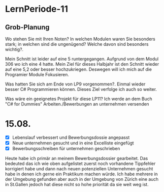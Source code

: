 # LernPeriode-11

## Grob-Planung
Wo stehen Sie mit Ihren Noten? In welchen Modulen waren Sie besonders stark; in welchen sind die ungenügend? Welche davon sind besonders wichtig?.

Mein Schnitt ist leider auf eine 5 runtergegangen. Aufgrund von dem Modul 306 wo ich eine 4 hatte. Mein Ziel für dieses Halbjahr ist den Schnitt wieder auf eine 5,2 oder besser hochzukriegen. Deswegen will ich mich auf die Programier Module Fokusieren.

Was hatten Sie sich am Ende von LP9 vorgenommen?.
Einmal wieder besser C# Programmieren können. Dieses Ziel verfolge ich auch so weiter. 

Was wäre ein geeignetes Projekt für diese LP11?
Ich werde an dem Buch "C# for Dummies" Arbeiten./Bewerbungen an unternehmen versenden

# 15.08.
- [x] Lebenslauf verbessert und Bewerbungsdossie angepasst
- [x] Neue unternehmen gesucht und in eine Excelliste eingefügt
- [x] Bewerbungsschreiben für unternehmen geschrieben

Heute habe ich primär an meinem Bewerbungsdossier gearbeitet. Das bedeuted das ich wie oben aufgelistet zuerst noch vorhandene Tippfehler korrigiert habe und dann nach neuen potenziellen Unternehmen gesucht habe in denen ich gerne ein Praktikum machen würde. Ich habe mehrere in der Umgebung gefunden aber auch in der Umgebung von Zürich eine auch in St.Gallen jedoch hat diese nicht so hohe priorität da sie weit weg ist.

